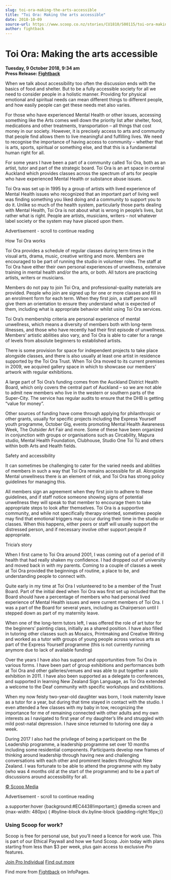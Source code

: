 ```yaml
---
slug: toi-ora-making-the-arts-accessible
title: "Toi Ora: Making the arts accessible"
date: 2018-10-09
source-url: https://www.scoop.co.nz/stories/CU1810/S00115/toi-ora-making-the-arts-accessible.htm
author: fightback
---
```

Toi Ora: Making the arts accessible
===================================

**Tuesday, 9 October 2018, 9:34 am**  
**Press Release: [Fightback](https://info.scoop.co.nz/Fightback)**

When we talk about accessibility too often the discussion ends with the basics of food and shelter. But to be a fully accessible society for all we need to consider people in a holistic manner. Providing for physical emotional and spiritual needs can mean different things to different people, and how easily people can get these needs met also varies.

For those who have experienced Mental Health or other issues, accessing something like the Arts comes well down the priority list after shelter, food, medications and other treatments, transportation – all things that cost money in our society. However, it is precisely access to arts and community that people find allows them to live meaningful and fulfilling lives. We need to recognise the importance of having access to community – whether that is arts, sports, spiritual or something else, and that this is a fundamental human right for all.

For some years I have been a part of a community called Toi Ora, both as an artist, tutor and part of the strategic board. Toi Ora is an art space in central Auckland which provides classes across the spectrum of arts for people who have experienced Mental Health or substance abuse issues.

Toi Ora was set up in 1995 by a group of artists with lived experience of Mental Health issues who recognized that an important part of living well was finding something you liked doing and a community to support you to do it. Unlike so much of the health system, particularly those parts dealing with Mental Health, Toi Ora is not about what is wrong in people’s lives, but rather what is right. People are artists, musicians, writers – not whatever label society or the system may have placed upon them.

Advertisement - scroll to continue reading





How Toi Ora works

Toi Ora provides a schedule of regular classes during term times in the visual arts, drama, music, creative writing and more. Members are encouraged to be part of running the studio in volunteer roles. The staff at Toi Ora have either their own personal experiences of unwellness, extensive training in mental health and/or the arts, or both. All tutors are practicing artists, writers or musicians.

Members do not pay to join Toi Ora, and professional-quality materials are provided. People who join are signed up for one or more classes and fill in an enrolment form for each term. When they first join, a staff person will give them an orientation to ensure they understand what is expected of them, including what is appropriate behavior whilst using Toi Ora services.

Toi Ora’s membership criteria are personal experience of mental unwellness, which means a diversity of members both with long-term illnesses, and those who have recently had their first episode of unwellness. Members’ artistic abilities also vary, and Toi Ora is able to cater for a range of levels from absolute beginners to established artists.

There is some provision for space for independent projects to take place alongside classes, and there is also usually at least one artist in residence supported by the Toi Ora Trust. When Toi Ora moved to its current premises in 2009, we acquired gallery space in which to showcase our members’ artwork with regular exhibitions.

A large part of Toi Ora’s funding comes from the Auckland District Health Board, which only covers the central part of Auckland – so we are not able to admit new members who live in the western or southern parts of the Super-City. The service has regular audits to ensure that the DHB is getting “value for money”.

Other sources of funding have come through applying for philanthropic or other grants, usually for specific projects including the Express Yourself youth programme, October Gig, events promoting Mental Health Awareness Week, The Outsider Art Fair and more. Some of these have been organized in conjunction with groups or organisations such as Circability, Mapura studio, Mental Health Foundation, Clubhouse, Studio One Toi Tū and others within both Arts and Health fields.

Safety and accessibility

It can sometimes be challenging to cater for the varied needs and abilities of members in such a way that Toi Ora remains accessible for all. Alongside Mental unwellness there is an element of risk, and Toi Ora has strong policy guidelines for managing this.

All members sign an agreement when they first join to adhere to these guidelines, and if staff notice someone showing signs of potential unwellness they will speak to that member to encourage them to take appropriate steps to look after themselves. Toi Ora is a supportive community, and while not specifically therapy oriented, sometimes people may find that emotional triggers may occur during their time in the studio or classes. When this happens, either peers or staff will usually support the distressed person, and if necessary involve other support people if appropriate.

Tricia’s story

When I first came to Toi Ora around 2001, I was coming out of a period of ill health that had really shaken my confidence. I had dropped out of university and moved back in with my parents. Coming to a couple of classes a week at Toi Ora provided the beginnings of routine, a place to be, and understanding people to connect with.

Quite early in my time at Toi Ora I volunteered to be a member of the Trust Board. Part of the initial deed when Toi Ora was first set up included that the Board should have a percentage of members who had personal lived experience of Mental Health issues and were current members of Toi Ora. I was a part of the Board for several years, including as Chairperson until I stepped down as part of my maternity leave.

When one of the long-term tutors left, I was offered the role of art tutor for the beginners’ painting class, initially as a shared position. I have also filled in tutoring other classes such as Mosaics, Printmaking and Creative Writing and worked as a tutor with groups of young people across various arts as part of the Express Yourself programme (this is not currently running anymore due to lack of available funding)

Over the years I have also has support and opportunities from Toi Ora in various forms. I have been part of group exhibitions and performances both at Toi Ora and other galleries/venues and was able to put together a solo exhibition in 2011. I have also been supported as a delegate to conferences, and supported in learning New Zealand Sign Language, as Toi Ora extended a welcome to the Deaf community with specific workshops and exhibitions.

When my now feisty two-year-old daughter was born, I took maternity leave as a tutor for a year, but during that time stayed in contact with the studio. I even attended a few classes with my baby in tow, recognizing the importance for me of remaining connected with other adults and my own interests as I navigated to first year of my daughter’s life and struggled with mild post-natal depression. I have since returned to tutoring one day a week.

During 2017 I also had the privilege of being a participant on the Be Leadership programme, a leadership programme set over 10 months including some residential components. Participants develop new frames of thinking around leadership through having new and challenging conversations with each other and prominent leaders throughout New Zealand. I was fortunate to be able to attend the programme with my baby (who was 4 months old at the start of the programme) and to be a part of discussions around accessibility for all.

  

[© Scoop Media](http://www.scoop.co.nz/about/terms.html)  

Advertisement - scroll to continue reading



a.supporter:hover {background:#EC4438!important;} @media screen and (max-width: 480px) { #byline-block div.byline-block {padding-right:16px;}}

### Using Scoop for work?

Scoop is free for personal use, but you’ll need a licence for work use. This is part of our Ethical Paywall and how we fund Scoop. Join today with plans starting from less than $3 per week, plus gain access to exclusive _Pro_ features.  
  
[Join Pro Individual](https://pro.scoop.co.nz/Individual/?from=ProIn24) [Find out more](https://pro.scoop.co.nz/using-scoop-for-work/?from=ProIn24)

Find more from [Fightback](https://info.scoop.co.nz/Fightback) on InfoPages.